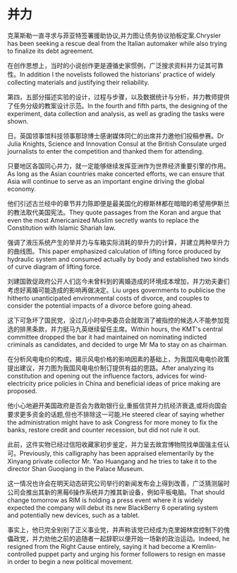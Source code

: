 # 并力

<p><span class="chinese">克莱斯勒一直寻求与菲亚特签署援助协议,并力图让债务协议拍板定案.</span><span class="english">Chrysler has been seeking a rescue deal from the Italian automaker while also trying to finalize its debt agreement.</span></p>

<p><span class="chinese">在创作思想上，当时的小说创作更是遵循史家惯例，广泛搜求资料并力证其可靠性。</span><span class="english">In addition I the novelists followed the historians' practice of widely collecting materials and justifying their reliability.</span></p>

<p><span class="chinese">第四，五部分描述实验的设计，过程与步骤，以及数据统计与分析，并力教师提供了任务分级的教案设计示范。</span><span class="english">In the fourth and fifth parts, the designing of the experiment, data collection and analysis, as well as grading the tasks were shown.</span></p>

<p><span class="chinese">日。英国领事馆科技领事那琼博士感谢媒体同仁的出席并力邀他们投稿参赛。</span><span class="english">Dr Julia Knights, Science and Innovation Consul at the British Consulate urged journalists to enter the competition and thanked them for attending.</span></p>

<p><span class="chinese">只要地区各国同心并力，就一定能够继续发挥亚洲作为世界经济重要引擎的作用。</span><span class="english">As long as the Asian countries make concerted efforts, we can ensure that Asia will continue to serve as an important engine driving the global economy.</span></p>

<p><span class="chinese">他们引述古兰经中的章节并力陈即便是最美国化的穆斯林都在暗暗的希望用伊斯兰的教法取代美国宪法。</span><span class="english">They quote passages from the Koran and argue that even the most Americanized Muslim secretly wants to replace the Constitution with Islamic Shariah law.</span></p>

<p><span class="chinese">强调了液压系统产生的举并力与车箱实际消耗的举升力的计算，并建立两种举升力的曲线图。</span><span class="english">This paper emphasized calculation of lifting force produced by hydraulic system and consumed actually by body and established two kinds of curve diagram of lifting force.</span></p>

<p><span class="chinese">刘建国敦促政府公开人们迄今未曾料到的离婚造成的环境成本增加，并力劝夫妻们考虑好离婚可能造成的影响再做决定。</span><span class="english">Liu urges governments to publicise the hitherto unanticipated environmental costs of divorce, and couples to consider the potential impacts of a divorce before going ahead.</span></p>

<p><span class="chinese">这下可急坏了国民党，没过几小时中央委员会就取消了被指控的候选人不能参加竞选的排黑条款，并力挺马九英继续留任主席。</span><span class="english">Within hours, the KMT's central committee dropped the bar it had maintained on nominating indicted criminals as candidates, and decided to urge Mr Ma to stay on as chairman.</span></p>

<p><span class="chinese">在分析风电电价的构成，揭示风电价格的影响因素的基础上，为我国风电电价政策提出建议，并力图为我国风电电价制订提供有益的思路。</span><span class="english">After analyzing its constitution and opening out the influence factors, advices for wind-electricity price policies in China and beneficial ideas of price making are proposed.</span></p>

<p><span class="chinese">他小心地避开美国政府是否会为救助银行业,重振信贷并力抗经济衰退,或将向国会要求更多资金的话题,但也不排除这一可能.</span><span class="english">He steered clear of saying whether the administration might have to ask Congress for more money to fix the banks, restore credit and counter recession, but did not rule it out.</span></p>

<p><span class="chinese">此前，这件实物已经过信阳收藏家初步鉴定，并力呈去故宫博物院找单国强主任认可。</span><span class="english">Previously, this calligraphy has been appraised elementarily by the Xinyang private collector Mr. Yao Huangang and he tries to take it to the director Shan Guoqiang in the Palace Museum.</span></p>

<p><span class="chinese">这一情况也许会在明天动态研究公司举行的新闻发布会上得到改善，广泛猜测届时公司会推出其新的黑莓6操作系统并力推其新设备，例如平板电脑。</span><span class="english">That should change tomorrow as RIM is holding a press event where it is widely expected the company will debut its new BlackBerry 6 operating system and potentially new devices, such as a tablet.</span></p>

<p><span class="chinese">事实上，他已完全别别了正义事业党，并声称该党已经成为克里姆林宫控制下的傀儡政党，并力劝他之前的追随者一起辞职以便开始一场新的政治运动。</span><span class="english">Indeed, he resigned from the Right Cause entirely, saying it had become a Kremlin-controlled puppet party and urging his former followers to resign en masse in order to begin a new political movement.</span></p>

